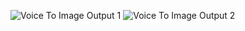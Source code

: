![Voice To Image Output 1](https://github.com/user-attachments/assets/f77ef087-f76b-452f-9e8c-21458e02d779)
![Voice To Image Output 2](https://github.com/user-attachments/assets/4e09abee-05b9-47db-838b-a856d54db77f)
